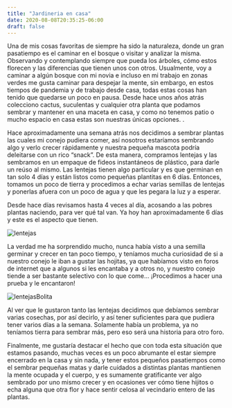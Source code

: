 ```yaml
---
title: "Jardineria en casa"
date: 2020-08-08T20:35:25-06:00
draft: false
---
```



Una de mis cosas favoritas de siempre ha sido la naturaleza, donde un gran pasatiempo es el caminar en el bosque o visitar y analizar la misma. Observando y contemplando siempre que pueda los árboles, cómo estos florecen y las diferencias que tienen unos con otros. Usualmente, voy a caminar a algún bosque con mi novia e incluso en mi trabajo en zonas verdes me gusta caminar para despejar la mente, sin embargo, en estos tiempos de pandemia y de trabajo desde casa, todas estas cosas han tenido que quedarse un poco en pausa.
Desde hace unos años atrás colecciono cactus, suculentas y cualquier otra planta que podamos sembrar y mantener en una maceta en casa, y como no tenemos patio o mucho espacio en casa estas son nuestras únicas opciones. .


Hace aproximadamente una semana atrás nos decidimos a sembrar plantas las cuales mi conejo pudiera comer, así nosotros estaríamos sembrando algo y verlo crecer rápidamente y nuestra pequeña mascota podría deleitarse con un rico “snack”. De esta manera, compramos lentejas y las sembramos en un empaque de fideos instantáneos de plástico, para darle un reúso al mismo. Las lentejas tienen algo particular y es que germinan en tan solo 4 días y están listos como pequeñas plantitas en 6 días. Entonces, tomamos un poco de tierra y procedimos a echar varias semillas de lentejas y ponerlas afuera con un poco de agua y que les pegara la luz y a esperar. 


Desde hace días revisamos hasta 4 veces al día, acosando a las pobres plantas naciendo, para ver qué tal van. Ya hoy han aproximadamente 6 días y este es el aspecto que tienen.


![lentejas](/images/lentejas.jpeg)


La verdad me ha sorprendido mucho, nunca había visto a una semilla germinar y crecer en tan poco tiempo, y teníamos mucha curiosidad de si a nuestro conejo le iban a gustar las hojitas, ya que habíamos visto en foros de internet que a algunos si les encantaba y a otros no, y nuestro conejo tiende a ser bastante selectivo con lo que come…
¡Procedimos a hacer una prueba y le encantaron!


![lentejasBolita](/images/lentejas21.jpeg)


Al ver que le gustaron tanto las lentejas decidimos que debíamos sembrar varias cosechas, por así decirlo, y así tener suficientes para que pudiera tener varios días a la semana. Solamente había un problema, ya no teníamos tierra para sembrar más, pero eso será una historia para otro foro.


Finalmente, me gustaría destacar el hecho que con toda esta situación que estamos pasando, muchas veces es un poco abrumante el estar siempre encerrado en la casa y sin nada, y tener estos pequeños pasatiempos como el sembrar pequeñas matas y darle cuidados a distintas plantas mantienen la mente ocupada y el cuerpo, y es sumamente gratificante ver algo sembrado por uno mismo crecer y en ocasiones ver cómo tiene hijitos o echa alguna que otra flor y hace sentir celosa al vecindario entero de las plantas. 
